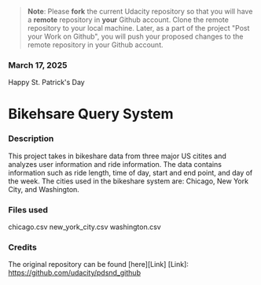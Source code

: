 >**Note**: Please **fork** the current Udacity repository so that you will have a **remote** repository in **your** Github account. Clone the remote repository to your local machine. Later, as a part of the project "Post your Work on Github", you will push your proposed changes to the remote repository in your Github account.

### March 17, 2025
Happy St. Patrick's Day

# Bikehsare Query System

### Description
This project takes in bikeshare data from three major US citites and analyzes user information and ride information. The data contains information such as ride length, time of day, start and end point, and day of the week. 
The cities used in the bikeshare system are: Chicago, New York City, and Washington.

### Files used
chicago.csv
new_york_city.csv
washington.csv

### Credits
The original repository can be found [here][Link]
[Link]: https://github.com/udacity/pdsnd_github

